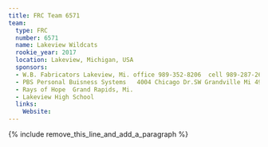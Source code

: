 ```yaml
---
title: FRC Team 6571
team:
  type: FRC
  number: 6571
  name: Lakeview Wildcats
  rookie_year: 2017
  location: Lakeview, Michigan, USA
  sponsors:
  - W.B. Fabricators Lakeview, Mi. office 989-352-8206  cell 989-287-2658
  - PBS Personal Buisness Systems   4004 Chicago Dr.SW Grandville Mi 49418
  - Rays of Hope  Grand Rapids, Mi.
  - Lakeview High School
  links:
    Website:
---
```


{% include remove_this_line_and_add_a_paragraph %}